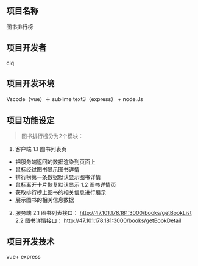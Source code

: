 ## 项目名称
图书排行榜
## 项目开发者
clq
## 项目开发环境
Vscode（vue）＋ sublime text3（express） + node.Js
##  项目功能设定
> 图书排行榜分为2个模块：
1. 客户端
1.1 图书列表页
  - 把服务端返回的数据渲染到页面上
  - 鼠标经过图书显示图书详情
  - 排行榜第一条数据默认显示图书详情
  - 鼠标离开卡片恢复默认显示
1.2 图书详情页
 - 获取排行榜上图书的相关信息进行展示
 - 展示图书的相关信息数据
2. 服务端
2.1 图书列表接口：
http://47.101.178.181:3000/books/getBookList
2.2 图书详情接口：
http://47.101.178.181:3000/books/getBookDetail
## 项目开发技术
vue+ express


